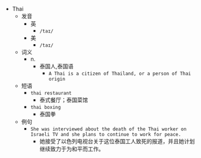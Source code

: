 - Thai
  - 发音
    - 英
      - `/taɪ/`
    - 美
      - `/taɪ/`
  - 词义
    - n.
      - 泰国人,泰国语
        - `A Thai is a citizen of Thailand, or a person of Thai origin`
  - 短语
    - `thai restaurant`
      - 泰式餐厅；泰国菜馆 
    - `thai boxing`
      - 泰国拳 
  - 例句
    - `She was interviewed about the death of the Thai worker on Israeli TV and she plans to continue to work for peace.`
      - 她接受了以色列电视台关于这位泰国工人致死的报道，并且她计划继续致力于为和平而工作。

